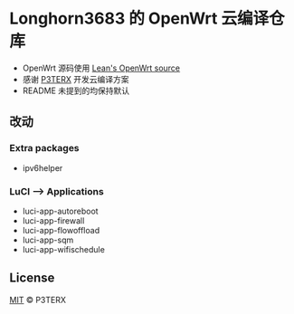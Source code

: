 # Longhorn3683 的 OpenWrt 云编译仓库
- OpenWrt 源码使用 [Lean's OpenWrt source](https://github.com/coolsnowwolf/lede)
- 感谢 [P3TERX](https://github.com/P3TERX/Actions-OpenWrt) 开发云编译方案
- README 未提到的均保持默认

## 改动
### Extra packages
- ipv6helper

### LuCI --> Applications
- luci-app-autoreboot
- luci-app-firewall
- luci-app-flowoffload
- luci-app-sqm
- luci-app-wifischedule

## License
[MIT](https://github.com/P3TERX/Actions-OpenWrt/blob/master/LICENSE) © P3TERX
